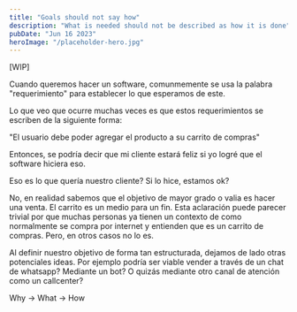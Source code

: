 ```yaml
---
title: "Goals should not say how"
description: "What is needed should not be described as how it is done"
pubDate: "Jun 16 2023"
heroImage: "/placeholder-hero.jpg"
---
```


[WIP]

Cuando queremos hacer un software, comunmemente se usa la palabra "requerimiento" para establecer lo que esperamos de este.

Lo que veo que ocurre muchas veces es que estos requerimientos se escriben de la siguiente forma:

"El usuario debe poder agregar el producto a su carrito de compras"

Entonces, se podría decir que mi cliente estará feliz si yo logré que el software hiciera eso.

Eso es lo que quería nuestro cliente? Si lo hice, estamos ok?

No, en realidad sabemos que el objetivo de mayor grado o valia es hacer una venta. El carrito es un medio para un fin. Esta aclaración puede parecer trivial por que muchas personas ya tienen un contexto de como normalmente se compra por internet y entienden que es un carrito de compras. Pero, en otros casos no lo es.

Al definir nuestro objetivo de forma tan estructurada, dejamos de lado otras potenciales ideas. Por ejemplo podría ser viable vender a través de un chat de whatsapp? Mediante un bot? O quizás mediante otro canal de atención como un callcenter?


Why -> What -> How
